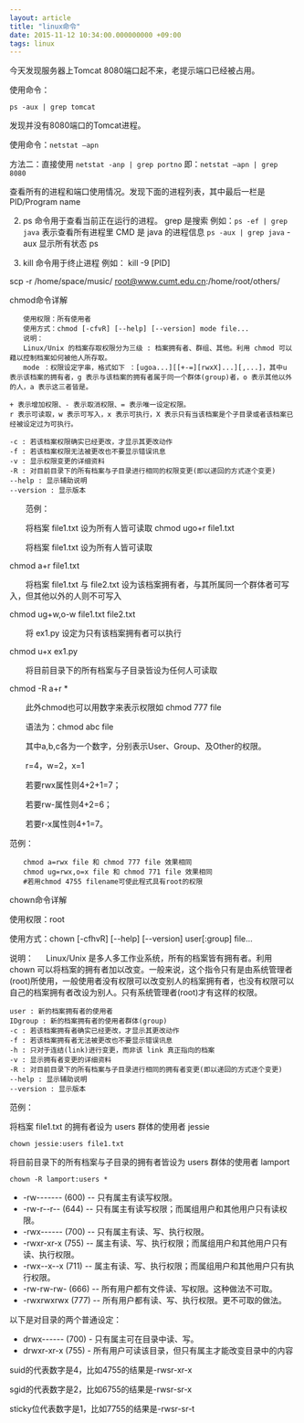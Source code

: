 ```yaml
---
layout: article
title: "linux命令"
date: 2015-11-12 10:34:00.000000000 +09:00
tags: linux
---
```


今天发现服务器上Tomcat 8080端口起不来，老提示端口已经被占用。

使用命令：
```
ps -aux | grep tomcat
```

发现并没有8080端口的Tomcat进程。

使用命令：`netstat –apn`

方法二：直接使用 `netstat -anp | grep portno`
即：`netstat –apn | grep 8080`

查看所有的进程和端口使用情况。发现下面的进程列表，其中最后一栏是PID/Program name

2. ps 命令用于查看当前正在运行的进程。
grep 是搜索
例如：`ps -ef | grep java`
表示查看所有进程里 CMD 是 java 的进程信息
`ps -aux | grep java`
-aux 显示所有状态
ps

3. kill 命令用于终止进程
例如： kill -9 [PID]

scp -r /home/space/music/ root@www.cumt.edu.cn:/home/root/others/

chmod命令详解
```
　　使用权限：所有使用者
　　使用方式：chmod [-cfvR] [--help] [--version] mode file...
　　说明：
　　Linux/Unix 的档案存取权限分为三级 : 档案拥有者、群组、其他。利用 chmod 可以藉以控制档案如何被他人所存取。
　　mode ：权限设定字串，格式如下 ：[ugoa...][[+-=][rwxX]...][,...]，其中u 表示该档案的拥有者，g 表示与该档案的拥有者属于同一个群体(group)者，o 表示其他以外的人，a 表示这三者皆是。

+ 表示增加权限、- 表示取消权限、= 表示唯一设定权限。
r 表示可读取，w 表示可写入，x 表示可执行，X 表示只有当该档案是个子目录或者该档案已经被设定过为可执行。

-c : 若该档案权限确实已经更改，才显示其更改动作
-f : 若该档案权限无法被更改也不要显示错误讯息
-v : 显示权限变更的详细资料
-R : 对目前目录下的所有档案与子目录进行相同的权限变更(即以递回的方式逐个变更)
--help : 显示辅助说明
--version : 显示版本
```
　　范例：

　　将档案 file1.txt 设为所有人皆可读取
chmod ugo+r file1.txt

　　将档案 file1.txt 设为所有人皆可读取

chmod a+r file1.txt

　　将档案 file1.txt 与 file2.txt 设为该档案拥有者，与其所属同一个群体者可写入，但其他以外的人则不可写入

chmod ug+w,o-w file1.txt file2.txt

　　将 ex1.py 设定为只有该档案拥有者可以执行

chmod u+x ex1.py

　　将目前目录下的所有档案与子目录皆设为任何人可读取

chmod -R a+r *

　　此外chmod也可以用数字来表示权限如 chmod 777 file

　　语法为：chmod abc file

　　其中a,b,c各为一个数字，分别表示User、Group、及Other的权限。

　　r=4，w=2，x=1

　　若要rwx属性则4+2+1=7；

　　若要rw-属性则4+2=6；

　　若要r-x属性则4+1=7。

范例：
```
　　chmod a=rwx file 和 chmod 777 file 效果相同
　　chmod ug=rwx,o=x file 和 chmod 771 file 效果相同
　　#若用chmod 4755 filename可使此程式具有root的权限
```
chown命令详解

使用权限：root

使用方式：chown [-cfhvR] [--help] [--version] user[:group] file...

说明：
　
Linux/Unix 是多人多工作业系统，所有的档案皆有拥有者。利用 chown 可以将档案的拥有者加以改变。一般来说，这个指令只有是由系统管理者(root)所使用，一般使用者没有权限可以改变别人的档案拥有者，也没有权限可以自己的档案拥有者改设为别人。只有系统管理者(root)才有这样的权限。

```
user : 新的档案拥有者的使用者
IDgroup : 新的档案拥有者的使用者群体(group)
-c : 若该档案拥有者确实已经更改，才显示其更改动作
-f : 若该档案拥有者无法被更改也不要显示错误讯息
-h : 只对于连结(link)进行变更，而非该 link 真正指向的档案
-v : 显示拥有者变更的详细资料
-R : 对目前目录下的所有档案与子目录进行相同的拥有者变更(即以递回的方式逐个变更)
--help : 显示辅助说明
--version : 显示版本
```

范例：

 将档案 file1.txt 的拥有者设为 users 群体的使用者 jessie


`chown jessie:users file1.txt`

将目前目录下的所有档案与子目录的拥有者皆设为 users 群体的使用者 lamport

`chown -R lamport:users *`

* -rw------- (600) -- 只有属主有读写权限。
* -rw-r--r-- (644) -- 只有属主有读写权限；而属组用户和其他用户只有读权限。
* -rwx------ (700) -- 只有属主有读、写、执行权限。
* -rwxr-xr-x (755) -- 属主有读、写、执行权限；而属组用户和其他用户只有读、执行权限。
* -rwx--x--x (711) -- 属主有读、写、执行权限；而属组用户和其他用户只有执行权限。
* -rw-rw-rw- (666) -- 所有用户都有文件读、写权限。这种做法不可取。
* -rwxrwxrwx (777) -- 所有用户都有读、写、执行权限。更不可取的做法。

以下是对目录的两个普通设定：

* drwx------ (700) - 只有属主可在目录中读、写。
* drwxr-xr-x (755) - 所有用户可读该目录，但只有属主才能改变目录中的内容

suid的代表数字是4，比如4755的结果是-rwsr-xr-x

sgid的代表数字是2，比如6755的结果是-rwsr-sr-x

sticky位代表数字是1，比如7755的结果是-rwsr-sr-t
